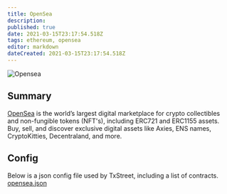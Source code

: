 ```yaml
---
title: OpenSea
description: 
published: true
date: 2021-03-15T23:17:54.518Z
tags: ethereum, opensea
editor: markdown
dateCreated: 2021-03-15T23:17:54.518Z
---
```


![Opensea](https://txstreet.com/static/img/singles/house_logos/opensea.png)

## Summary

<a href="https://opensea.io/" target="_blank">OpenSea</a> is the world’s largest digital marketplace for crypto collectibles and non-fungible tokens (NFT's), including ERC721 and ERC1155 assets. Buy, sell, and discover exclusive digital assets like Axies, ENS names, CryptoKitties, Decentraland, and more.

## Config

Below is a json config file used by TxStreet, including a list of contracts.
[opensea.json](/ethereum/houses/opensea.json)